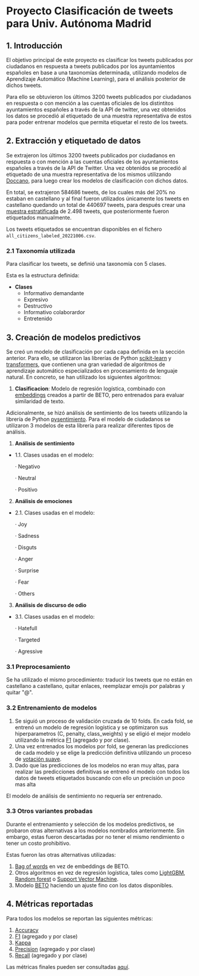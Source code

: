 # Proyecto Clasificación de tweets para Univ. Autónoma Madrid

## 1. Introducción

El objetivo principal de este proyecto es clasificar los tweets publicados por ciudadanos en respuesta a tweets publicados por los ayuntamientos españoles en base a una taxonomías determinada, utilizando modelos de Aprendizaje Automático (Machine Learning), para el análisis posterior de dichos tweets.

Para ello se obtuvieron los últimos 3200 tweets publicados por ciudadanos en respuesta o con mención a las cuentas oficiales de los distintitos ayuntamientos españoles a través de la API de twitter, una vez obtenidos los datos se procedió al etiquetado de una muestra representativa de estos para poder entrenar modelos que permita etiquetar el resto de los tweets.

## 2. Extracción y etiquetado de datos

Se extrajeron los últimos 3200 tweets publicados por ciudadanos en respuesta o con mención a las cuentas oficiales de los ayuntamientos españoles a través de la API de Twitter. Una vez obtenidos se procedió al etiquetado de una muestra representativa de los mismos utilizando [Doccano](https://github.com/doccano/doccano), para luego crear los modelos de clasificación con dichos datos.

En total, se extrajeron 584686 tweets, de los cuales más del 20% no estaban en castellano y al final fueron utilizados únicamente los tweets en castellano quedando un total de 440697 tweets, para después crear una [muestra estratificada](https://es.wikipedia.org/wiki/Muestreo_estratificado) de 2.498 tweets, que posteriormente fueron etiquetados manualmente.

Los tweets etiquetados se encuentran disponibles en el fichero `all_citizens_labeled_20221006.csv`.

### 2.1 Taxonomía utilizada

Para clasificar los tweets, se definió una taxonomía con 5 clases.

Esta es la estructura definida:

- **Clases**
  - Informativo demandante
  - Expresivo
  - Destructivo
  - Informativo colaborardor
  - Entretenido
  

## 3. Creación de modelos predictivos

Se creó un modelo de clasificación por cada capa definida en la sección anterior. Para ello, se utilizaron las librerías de Python [scikit-learn](https://scikit-learn.org/stable/) y [transformers](https://huggingface.co/docs/transformers/index), que contienen una gran variedad de algoritmos de aprendizaje automático especializados en procesamiento de lenguaje natural. En concreto, se han utilizado los siguientes algoritmos:

1. **Clasificacion**: Modelo de regresión logística, combinado con [embeddings](https://huggingface.co/hiiamsid/sentence_similarity_spanish_es) creados a partir de BETO, pero entrenados para evaluar similaridad de texto.

Adicionalmente, se hizó análisis de sentimiento de los tweets utilizando la librería de Python [pysentimiento](https://huggingface.co/finiteautomata/beto-sentiment-analysis).
Para el modelo de ciudadanos se utilizaron 3 modelos de esta librería para realizar diferentes tipos de análisis.

1. **Análisis de sentimiento**
  - 1.1. Clases usadas en el modelo:
  
    · Negativo
    
    · Neutral
    
    · Positivo
    
2. **Análisis de emociones**
  - 2.1. Clases usadas en el modelo:
  
    · Joy
    
    · Sadness
    
    · Disguts
    
    · Anger
    
    · Surprise
    
    · Fear
    
    · Others
    
3. **Análisis de discurso de odio**
  - 3.1. Clases usadas en el modelo:
  
    · Hatefull
    
    · Targeted
    
    · Agressive

### 3.1 Preprocesamiento

Se ha utilizado el mismo procedimiento: traducir los tweets que no están en castellano a castellano, quitar enlaces, reemplazar emojis por palabras y quitar "@".

### 3.2 Entrenamiento de modelos

1. Se siguió un proceso de validación cruzada de 10 folds. En cada fold, se entrenó un modelo de regresión logística y se optimizaron sus hiperparametros (C, penalty, class_weights) y se eligió el mejor modelo utilizando la métrica [F1](https://en.wikipedia.org/wiki/F-score) (agregado y por clase).
2. Una vez entrenados los modelos por fold, se generan las predicciones de cada modelo y se elige la predicción definitiva utilizando un proceso de [votación suave](https://machinelearningmastery.com/voting-ensembles-with-python/).
3. Dado que las predicciones de los modelos no eran muy altas, para realizar las predicciones definitivas se entrenó el modelo con todos los datos de tweets etiquetados buscando con ello un precisión un poco mas alta

El modelo de análisis de sentimiento no requería ser entrenado.

### 3.3 Otros variantes probadas

Durante el entrenamiento y selección de los modelos predictivos, se probaron otras alternativas a los modelos nombrados anteriormente. Sin embargo, estas fueron descartadas por no tener el mismo rendimiento o tener un costo prohibitivo.

Estas fueron las otras alternativas utilizadas:

1. [Bag of words](https://en.wikipedia.org/wiki/Bag-of-words_model) en vez de embeddings de BETO.
2. Otros algoritmos en vez de regresión logística, tales como [LightGBM](https://en.wikipedia.org/wiki/LightGBM), [Random forest](https://en.wikipedia.org/wiki/Random_forest) o [Support Vector Machine](https://en.wikipedia.org/wiki/Support_vector_machine).
3. Modelo [BETO](https://huggingface.co/dccuchile/bert-base-spanish-wwm-cased) haciendo un ajuste fino con los datos disponibles.

## 4. Métricas reportadas

Para todos los modelos se reportan las siguientes métricas:

1. [Accuracy](https://en.wikipedia.org/wiki/Accuracy_and_precision)
2. [F1](https://en.wikipedia.org/wiki/F-score) (agregado y por clase)
3. [Kappa](https://en.wikipedia.org/wiki/Cohen%27s_kappa)
4. [Precision](https://en.wikipedia.org/wiki/Precision_and_recall) (agregado y por clase)
5. [Recall](https://en.wikipedia.org/wiki/Precision_and_recall) (agregado y por clase)

Las métricas finales pueden ser consultadas [aquí](https://docs.google.com/spreadsheets/d/1AgQ7Q3mXEofbEznLNGbgg-_SptQnKgYF/edit#gid=220072818).
